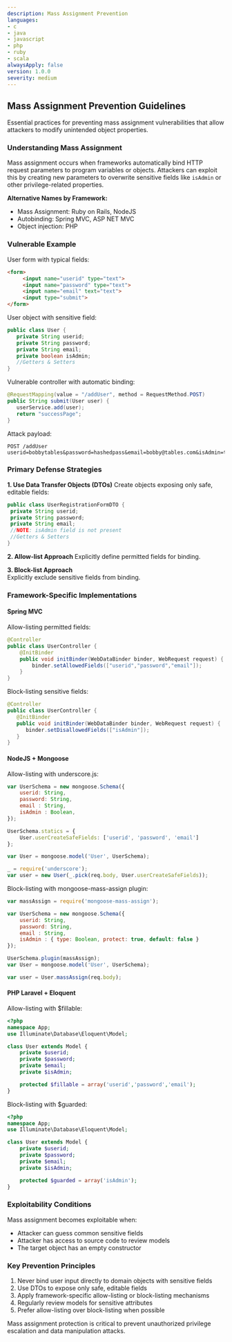```yaml
---
description: Mass Assignment Prevention
languages:
- c
- java
- javascript
- php
- ruby
- scala
alwaysApply: false
version: 1.0.0
severity: medium
---
```


## Mass Assignment Prevention Guidelines

Essential practices for preventing mass assignment vulnerabilities that allow attackers to modify unintended object properties.

### Understanding Mass Assignment

Mass assignment occurs when frameworks automatically bind HTTP request parameters to program variables or objects. Attackers can exploit this by creating new parameters to overwrite sensitive fields like `isAdmin` or other privilege-related properties.

**Alternative Names by Framework:**
- Mass Assignment: Ruby on Rails, NodeJS
- Autobinding: Spring MVC, ASP NET MVC  
- Object injection: PHP

### Vulnerable Example

User form with typical fields:
```html
<form>
     <input name="userid" type="text">
     <input name="password" type="text">
     <input name="email" text="text">
     <input type="submit">
</form>
```

User object with sensitive field:
```java
public class User {
   private String userid;
   private String password;
   private String email;
   private boolean isAdmin;
   //Getters & Setters
}
```

Vulnerable controller with automatic binding:
```java
@RequestMapping(value = "/addUser", method = RequestMethod.POST)
public String submit(User user) {
   userService.add(user);
   return "successPage";
}
```

Attack payload:
```text
POST /addUser
userid=bobbytables&password=hashedpass&email=bobby@tables.com&isAdmin=true
```

### Primary Defense Strategies

**1. Use Data Transfer Objects (DTOs)**
Create objects exposing only safe, editable fields:

```java
public class UserRegistrationFormDTO {
 private String userid;
 private String password;
 private String email;
 //NOTE: isAdmin field is not present
 //Getters & Setters
}
```

**2. Allow-list Approach**
Explicitly define permitted fields for binding.

**3. Block-list Approach**  
Explicitly exclude sensitive fields from binding.

### Framework-Specific Implementations

#### Spring MVC

Allow-listing permitted fields:
```java
@Controller
public class UserController {
    @InitBinder
    public void initBinder(WebDataBinder binder, WebRequest request) {
        binder.setAllowedFields(["userid","password","email"]);
    }
}
```

Block-listing sensitive fields:
```java
@Controller
public class UserController {
   @InitBinder
   public void initBinder(WebDataBinder binder, WebRequest request) {
      binder.setDisallowedFields(["isAdmin"]);
   }
}
```

#### NodeJS + Mongoose

Allow-listing with underscore.js:
```javascript
var UserSchema = new mongoose.Schema({
    userid: String,
    password: String,
    email : String,
    isAdmin : Boolean,
});

UserSchema.statics = {
    User.userCreateSafeFields: ['userid', 'password', 'email']
};

var User = mongoose.model('User', UserSchema);

_ = require('underscore');
var user = new User(_.pick(req.body, User.userCreateSafeFields));
```

Block-listing with mongoose-mass-assign plugin:
```javascript
var massAssign = require('mongoose-mass-assign');

var UserSchema = new mongoose.Schema({
    userid: String,
    password: String,
    email : String,
    isAdmin : { type: Boolean, protect: true, default: false }
});

UserSchema.plugin(massAssign);
var User = mongoose.model('User', UserSchema);

var user = User.massAssign(req.body);
```

#### PHP Laravel + Eloquent

Allow-listing with $fillable:
```php
<?php
namespace App;
use Illuminate\Database\Eloquent\Model;

class User extends Model {
    private $userid;
    private $password;
    private $email;
    private $isAdmin;

    protected $fillable = array('userid','password','email');
}
```

Block-listing with $guarded:
```php
<?php
namespace App;
use Illuminate\Database\Eloquent\Model;

class User extends Model {
    private $userid;
    private $password;
    private $email;
    private $isAdmin;

    protected $guarded = array('isAdmin');
}
```

### Exploitability Conditions

Mass assignment becomes exploitable when:
- Attacker can guess common sensitive fields
- Attacker has access to source code to review models
- The target object has an empty constructor

### Key Prevention Principles

1. Never bind user input directly to domain objects with sensitive fields
2. Use DTOs to expose only safe, editable fields
3. Apply framework-specific allow-listing or block-listing mechanisms
4. Regularly review models for sensitive attributes
5. Prefer allow-listing over block-listing when possible

Mass assignment protection is critical to prevent unauthorized privilege escalation and data manipulation attacks.